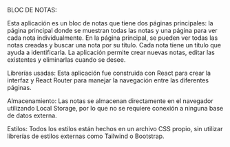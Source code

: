 BLOC DE NOTAS:

Esta aplicación es un bloc de notas que tiene dos páginas principales: la página principal donde se muestran todas las notas y una página para ver cada nota individualmente.
En la página principal, se pueden ver todas las notas creadas y buscar una nota por su título. Cada nota tiene un título que ayuda a identificarla.
La aplicación permite crear nuevas notas, editar las existentes y eliminarlas cuando se desee.

Librerías usadas:
Esta aplicación fue construida con React para crear la interfaz y React Router para manejar la navegación entre las diferentes páginas.

Almacenamiento:
Las notas se almacenan directamente en el navegador utilizando Local Storage, por lo que no se requiere conexión a ninguna base de datos externa.

Estilos:
Todos los estilos están hechos en un archivo CSS propio, sin utilizar librerías de estilos externas como Tailwind o Bootstrap.
